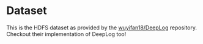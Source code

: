 # Dataset
This is the HDFS dataset as provided by the [wuyifan18/DeepLog](https://github.com/wuyifan18/DeepLog) repository.
Checkout their implementation of DeepLog too!
